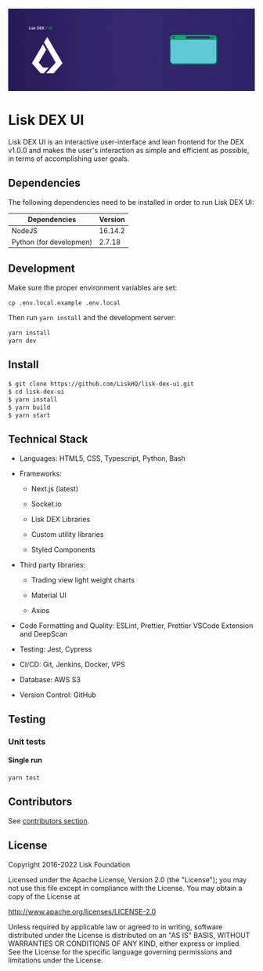 ![Logo](./docs/assets/banner_ui.png)

# Lisk DEX UI

Lisk DEX UI is an interactive user-interface and lean frontend for the DEX v1.0.0 and makes the user's interaction as simple and efficient as possible, in terms of accomplishing user goals.

## Dependencies

The following dependencies need to be installed in order to run Lisk DEX UI:

| Dependencies            | Version |
| ----------------------- | ------- |
| NodeJS                  | 16.14.2 |
| Python (for developmen) | 2.7.18  |


## Development

Make sure the proper environment variables are set:
```
cp .env.local.example .env.local
``` 

Then run `yarn install` and the development server:
```
yarn install
yarn dev
```

## Install
```
$ git clone https://github.com/LiskHQ/lisk-dex-ui.git
$ cd lisk-dex-ui
$ yarn install
$ yarn build
$ yarn start
```

## Technical Stack

-   Languages: HTML5, CSS, Typescript, Python, Bash

-   Frameworks:

    -   Next.js (latest)

    -   Socket.io

    -   Lisk DEX Libraries

    -   Custom utility libraries

    -   Styled Components

-   Third party libraries:

    -   Trading view light weight charts

    -   Material UI

    -   Axios

-   Code Formatting and Quality: ESLint, Prettier, Prettier VSCode Extension and DeepScan

-   Testing: Jest, Cypress

-   CI/CD: Git, Jenkins, Docker, VPS

-   Database: AWS S3

-   Version Control: GitHub

## Testing

### Unit tests

#### Single run

```
yarn test
```

## Contributors

See [contributors section](https://github.com/LiskHQ/lisk-dex-ui/graphs/contributors).

## License

Copyright 2016-2022 Lisk Foundation

Licensed under the Apache License, Version 2.0 (the "License"); you may not use this file except in compliance with the License. You may obtain a copy of the License at

<http://www.apache.org/licenses/LICENSE-2.0>

Unless required by applicable law or agreed to in writing, software distributed under the License is distributed on an "AS IS" BASIS, WITHOUT WARRANTIES OR CONDITIONS OF ANY KIND, either express or implied. See the License for the specific language governing permissions and limitations under the License.